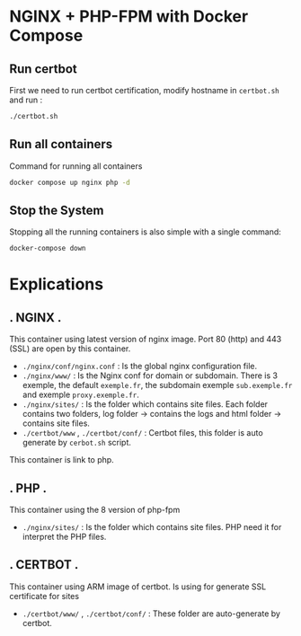 # NGINX + PHP-FPM with Docker Compose

## Run certbot
First we need to run certbot certification, modify hostname in `certbot.sh`
and run :
```bash
./certbot.sh
```

## Run all containers
Command for running all containers
```bash
docker compose up nginx php -d
```

## Stop the System
Stopping all the running containers is also simple with a single command:
```bash
docker-compose down
```

# Explications

## . NGINX .
This container using latest version of nginx image.
Port 80 (http) and 443 (SSL) are open by this container.

- `./nginx/conf/nginx.conf` : Is the global nginx configuration file.
- `./nginx/www/` : Is the Nginx conf for domain or subdomain. There is 3 exemple, the default `exemple.fr`, the subdomain exemple `sub.exemple.fr` and 
exemple `proxy.exemple.fr`.
- `./nginx/sites/` : Is the folder which contains site files. Each folder contains two folders, log folder -> contains the logs and html folder -> contains site files.
- `./certbot/www` , `./certbot/conf/` : Certbot files, this folder is auto generate by `cerbot.sh` script.

This container is link to php.

## . PHP .
This container using the 8 version of php-fpm

- `./nginx/sites/` : Is the folder which contains site files. PHP need it for interpret the PHP files.

## . CERTBOT .
This container using ARM image of certbot.
Is using for generate SSL certificate for sites

- `./certbot/www/` , `./certbot/conf/` : These folder are auto-generate by certbot.

